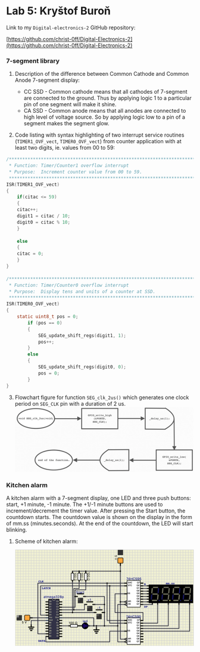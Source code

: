 # Lab 5: Kryštof Buroň

Link to my `Digital-electronics-2` GitHub repository:

   [https://github.com/christ-0ff/Digital-Electronics-2](https://github.com/christ-0ff/Digital-Electronics-2)


### 7-segment library

1. Description of the difference between Common Cathode and Common Anode 7-segment display:
   * CC SSD - Common cathode means that all cathodes of 7-segment are connected to the ground. Thus by applying logic 1 to a particular pin of one segment will make it shine.
   * CA SSD - Common anode means that all anodes are connected to high level of voltage source. So by applying logic low to a pin of a segment makes the segment glow. 

2. Code listing with syntax highlighting of two interrupt service routines (`TIMER1_OVF_vect`, `TIMER0_OVF_vect`) from counter application with at least two digits, ie. values from 00 to 59:

```c
/**********************************************************************
 * Function: Timer/Counter1 overflow interrupt
 * Purpose:  Increment counter value from 00 to 59.
 **********************************************************************/
ISR(TIMER1_OVF_vect)
{
    if(citac <= 59)
    {
    citac++;    
    digit1 = citac / 10;
    digit0 = citac % 10;
    }
    
    else
    {
    citac = 0;
    }
}

/**********************************************************************
 * Function: Timer/Counter0 overflow interrupt
 * Purpose:  Display tens and units of a counter at SSD.
 **********************************************************************/
ISR(TIMER0_OVF_vect)
{
    static uint8_t pos = 0;
        if (pos == 0)
        {
            SEG_update_shift_regs(digit1, 1);
            pos++;
        }
        else
        { 
            SEG_update_shift_regs(digit0, 0);
            pos = 0;      
        }
}
```

3. Flowchart figure for function `SEG_clk_2us()` which generates one clock period on `SEG_CLK` pin with a duration of 2&nbsp;us.
   ![flowchart_figure](images/SEG_clk.png)


### Kitchen alarm

A kitchen alarm with a 7-segment display, one LED and three push buttons: start, +1 minute, -1 minute. The +1/-1 minute buttons are used to increment/decrement the timer value. After pressing the Start button, the countdown starts. The countdown value is shown on the display in the form of mm.ss (minutes.seconds). At the end of the countdown, the LED will start blinking.

1. Scheme of kitchen alarm:

   ![kitchen_scheme](images/kitchen_scheme.png)

